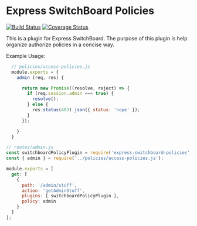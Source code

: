 # Express SwitchBoard Policies

[![Build Status](https://travis-ci.org/charliemitchell/express-switchboard-policies.svg?branch=master)](https://travis-ci.org/charliemitchell/express-switchboard-policies) [![Coverage Status](https://coveralls.io/repos/github/charliemitchell/express-switchboard-policies/badge.svg?branch=master)](https://coveralls.io/github/charliemitchell/express-switchboard-policies?branch=master)

This is a plugin for Express SwitchBoard. The purpose of this plugin is help organize authorize policies in a concise way.

Example Usage:

```js
  // policies/access-policies.js
  module.exports = {
    admin (req, res) {

      return new Promise((resolve, reject) => {
        if (req.session.admin === true) {
          resolve();
        } else {
          res.status(403).json({ status: 'nope' });
        }
      });

    }
  }
```

```js
// routes/admin.js
const switchboardPolicyPlugin = require('express-switchboard-policies');
const { admin } = require('../policies/access-policies.js');

module.exports = [
  get: [
    {
      path: '/admin/stuff',
      action: 'getAdminStuff',
      plugins: [ switchboardPolicyPlugin ],
      policy: admin
    }
  ]
];
  
```
